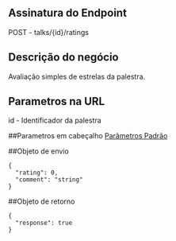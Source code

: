 ## Assinatura do Endpoint

POST - talks/{id}/ratings

## Descrição do negócio
Avaliação simples de estrelas da palestra.

## Parametros na URL
id - Identificador da palestra 

##Parametros em cabeçalho
[Parâmetros Padrão](/API-\(Endpoints\)/Parâmetros-Padrão)

##Objeto de envio
```
{
  "rating": 0,
  "comment": "string"
}
```

##Objeto de retorno

```
{
  "response": true
}
```